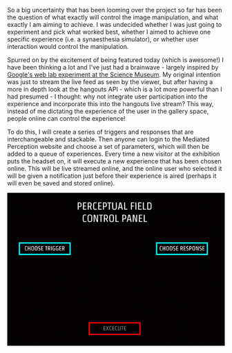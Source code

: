 So a big uncertainty that has been looming over the project so far has been the question of what exactly will control the image manipulation, and what exactly I am aiming to achieve. I was undecided whether I was just going to experiment and pick what worked best, whether I aimed to achieve one specific experience (i.e. a synaesthesia simulator), or whether user interaction would control the manipulation.

Spurred on by the excitement of being featured today (which is awesome!) I have been thinking a lot and I've just had a brainwave - largely inspired by [Google's web lab experiment at the Science Museum](http://www.chromeexperiments.com/detail/web-lab/?f). My original intention was just to stream the live feed as seen by the viewer, but after having a more in depth look at the hangouts API - which is a lot more powerful than I had presumed - I thought: why not integrate user participation into the experience and incorporate this into the hangouts live stream? This way, instead of me dictating the experience of the user in the gallery space, people online can control the experience! 

To do this, I will create a series of triggers and responses that are interchangeable and stackable. Then anyone can login to the Mediated Perception website and choose a set of parameters, which will then be added to a queue of experiences. Every time a new visitor at the exhibition puts the headset on, it will execute a new experience that has been chosen online. This will be live streamed online, and the online user who selected it will be given a notification just before their experience is aired (perhaps it will even be saved and stored online).

![image1](../project_images/controlanimation.gif)
